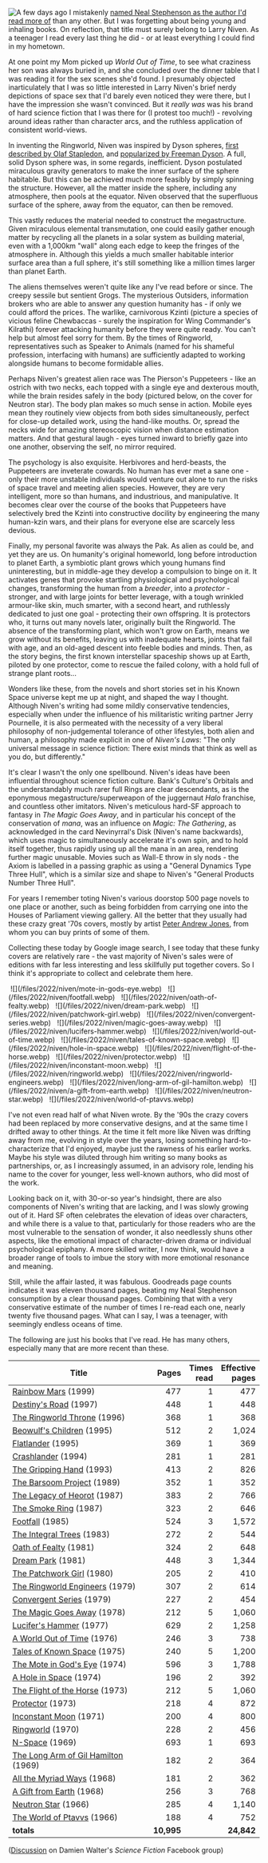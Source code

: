 <!--
.. title: The Works of Larry Niven
.. slug: the-works-of-larry-niven
.. date: 2022-01-14 17:37:37 UTC-06:00
.. tags: media,book,fiction,science-fiction,novel,short,niven
-->

<span style="float: left">![](/files/2022/niven/view-from-the-surface-of-a-ringworld.webp)</span>

A few days ago I mistakenly
[named Neal Stephenson as the author I'd read more of](/posts/termination-shock)
than any other. But I was forgetting about being young and inhaling books.
On reflection, that title must surely belong to Larry Niven. As a teenager I
read every last thing he did - or at least everything I could find in my
hometown.

At one point my Mom picked up *World Out of Time*, to see what craziness her
son was always buried in, and she concluded over the dinner table that I was
reading it for the sex scenes she'd found. I presumably objected inarticulately
that I was so little interested in Larry Niven's brief nerdy depictions of
space sex that I'd barely even noticed they were there, but I have the
impression she wasn't convinced. But it *really was* was his brand of hard
science fiction that I was there for (I protest too much!) - revolving around
ideas rather than character arcs, and the ruthless application of consistent
world-views.

In inventing the Ringworld, Niven was inspired by Dyson spheres,
[first described by Olaf Stapledon](https://en.wikipedia.org/wiki/Star_Maker),
and [popularized by Freeman Dyson](https://web.archive.org/web/20140109033551/http://meaningoflife.tv/transcript.php?speaker=dyson).
A full, solid Dyson sphere was, in some regards, inefficient. Dyson postulated
miraculous gravity generators to make the inner surface of the sphere
habitable. But this can be achieved much more feasibly by simply spinning the
structure. However, all the matter inside the sphere, including any atmosphere,
then pools at the equator. Niven observed that the superfluous surface of the
sphere, away from the equator, can then be removed.

This vastly reduces the material needed to construct the megastructure.
Given miraculous elemental transmutation, one could easily gather enough
matter by recycling all the planets in a solar system as building material,
even with a 1,000km "wall" along each edge to keep the fringes of the
atmosphere in. Although this yields a much smaller habitable interior surface
area than a full sphere, it's still something like a million times larger than
planet Earth.

The aliens themselves weren't quite like any I've read before or since. The
creepy sessile but sentient Grogs. The mysterious Outsiders, information
brokers who are able to answer any question humanity has - if only we could
afford the prices. The warlike, carnivorous Kzinti (picture a species of
vicious feline Chewbaccas - surely the inspiration for Wing Commander's
Kilrathi) forever attacking humanity before they were quite ready. You can't
help but almost feel sorry for them. By the times of Ringworld, representatives
such as Speaker to Animals (named for his shameful profession, interfacing with
humans) are sufficiently adapted to working alongside humans to become
formidable allies.

Perhaps Niven's greatest alien race was The Pierson's Puppeteers - like an
ostrich with two necks, each topped with a single eye and dexterous mouth,
while the brain resides safely in the body (pictured below, on the cover for
Neutron star). The body plan makes so much sense in action. Mobile eyes mean
they routinely view objects from both sides simultaneously, perfect for
close-up detailed work, using the hand-like mouths. Or, spread the necks wide
for amazing stereoscopic vision when distance estimation matters. And that
gestural laugh - eyes turned inward to briefly gaze into one another, observing
the self, no mirror required.

The psychology is also exquisite. Herbivores and herd-beasts, the Puppeteers
are inveterate cowards. No human has ever met a sane one - only their more
unstable individuals would venture out alone to run the risks of space travel
and meeting alien species. However, they are very intelligent, more so than
humans, and industrious, and manipulative. It becomes clear over the course of
the books that Puppeteers have selectively bred the Kzinti into constructive
docility by engineering the many human-kzin wars, and their plans for everyone
else are scarcely less devious.

Finally, my personal favorite was always the Pak. As alien as could be, and yet
they are us. On humanity's original homeworld, long before introduction to
planet Earth, a symbiotic plant grows which young humans find uninteresting,
but in middle-age they develop a compulsion to binge on it. It activates genes
that provoke startling physiological and psychological changes, transforming
the human from a *breeder*, into a *protector* - stronger, and with large
joints for better leverage, with a tough wrinkled armour-like skin, much
smarter, with a second heart, and ruthlessly dedicated to just one goal -
protecting their own offspring. It is protectors who, it turns out many novels
later, originally built the Ringworld. The absence of the transforming plant,
which won't grow on Earth, means we grow without its benefits, leaving us with
inadequate hearts, joints that fail with age, and an old-aged descent into
feeble bodies and minds. Then, as the story begins, the first known
interstellar spaceship shows up at Earth, piloted by one protector, come to
rescue the failed colony, with a hold full of strange plant roots...

Wonders like these, from the novels and short stories set in his Known Space
universe kept me up at night, and shaped the way I thought. Although Niven's
writing had some mildly conservative tendencies, especially when under the
influence of his militaristic writing partner Jerry Pournelle, it is also
permeated with the necessity of a very liberal philosophy of non-judgemental
tolerance of other lifestyles, both alien and human, a philosophy made explicit
in one of *Niven's Laws*: "The only universal message in science fiction: There
exist minds that think as well as you do, but differently."

It's clear I wasn't the only one spellbound. Niven's ideas have been
influential throughout science fiction culture. Bank's Culture's Orbitals and
the understandably much rarer full Rings are clear descendants, as is the
eponymous megastructure/superweapon of the juggernaut *Halo* franchise, and
countless other imitators. Niven's meticulous hard-SF approach to fantasy in
*The Magic Goes Away*, and in particular his concept of the conservation of
*mana*, was an influence on *Magic: The Gathering*, as acknowledged in the card
Nevinyrral's Disk (Niven's name backwards), which uses magic to simultaneously
accelerate it's own spin, and to hold itself together, thus rapidly using up
all the mana in an area, rendering further magic unusable. Movies such as
Wall-E throw in sly nods - the Axiom is labelled in a passing graphic as using
a "General Dynamics Type Three Hull", which is a similar size and shape to
Niven's "General Products Number Three Hull".

For years I remember toting Niven's various doorstop 500 page novels to one
place or another, such as being forbidden from carrying one into the Houses of
Parliament viewing gallery. All the better that they usually had these crazy
great '70s covers, mostly by artist
[Peter Andrew Jones](http://www.peterandrewjones.net/iacg.htm),
from whom you can buy prints of some of them.

Collecting these today by Google image search, I see today that these funky
covers are relatively rare - the vast majority of Niven's sales were of
editions with far less interesting and less skillfully put together covers. So
I think it's appropriate to collect and celebrate them here.

<span style="float: left">
<span style="padding: 0.3em">![](/files/2022/niven/mote-in-gods-eye.webp)</span>
<span style="padding: 0.3em">![](/files/2022/niven/footfall.webp)</span>
<span style="padding: 0.3em">![](/files/2022/niven/oath-of-fealty.webp)</span>
<span style="padding: 0.3em">![](/files/2022/niven/dream-park.webp)</span>
<span style="padding: 0.3em">![](/files/2022/niven/patchwork-girl.webp)</span>
<span style="padding: 0.3em">![](/files/2022/niven/convergent-series.webp)</span>
<span style="padding: 0.3em">![](/files/2022/niven/magic-goes-away.webp)</span>
<span style="padding: 0.3em">![](/files/2022/niven/lucifers-hammer.webp)</span>
<span style="padding: 0.3em">![](/files/2022/niven/world-out-of-time.webp)</span>
<span style="padding: 0.3em">![](/files/2022/niven/tales-of-known-space.webp)</span>
<span style="padding: 0.3em">![](/files/2022/niven/hole-in-space.webp)</span>
<span style="padding: 0.3em">![](/files/2022/niven/flight-of-the-horse.webp)</span>
<span style="padding: 0.3em">![](/files/2022/niven/protector.webp)</span>
<span style="padding: 0.3em">![](/files/2022/niven/inconstant-moon.webp)</span>
<span style="padding: 0.3em">![](/files/2022/niven/ringworld.webp)</span>
<span style="padding: 0.3em">![](/files/2022/niven/ringworld-engineers.webp)</span>
<span style="padding: 0.3em">![](/files/2022/niven/long-arm-of-gil-hamilton.webp)</span>
<span style="padding: 0.3em">![](/files/2022/niven/a-gift-from-earth.webp)</span>
<span style="padding: 0.3em">![](/files/2022/niven/neutron-star.webp)</span>
<span style="padding: 0.3em">![](/files/2022/niven/world-of-ptavvs.webp)</span>
</span>

<br style="clear: both" />

I've not even read half of what Niven wrote. By the '90s the crazy covers had
been replaced by more conservative designs, and at the same time I drifted away
to other things. At the time it felt more like Niven was drifting away from me,
evolving in style over the years, losing something hard-to-characterize that
I'd enjoyed, maybe just the rawness of his earlier works. Maybe his style was
diluted through him writing so many books as partnerships, or, as I
increasingly assumed, in an advisory role, lending his name to the cover for
younger, less well-known authors, who did most of the work.

Looking back on it, with 30-or-so year's hindsight, there are also
components of Niven's writing that are lacking, and I was slowly growing out of
it. Hard SF often celebrates the elevation of ideas over characters, and while
there is a value to that, particularly for those readers who are the most
vulnerable to the sensation of wonder, it also needlessly shuns other aspects,
like the emotional impact of character-driven drama or individual psychological
epiphany. A more skilled writer, I now think, would have a broader range of
tools to imbue the story with more emotional resonance and meaning.

Still, while the affair lasted, it was fabulous. Goodreads page counts
indicates it was eleven thousand pages, beating my Neal Stephenson consumption
by a clear thousand pages. Combining that with a very conservative estimate of
the number of times I re-read each one, nearly twenty five thousand pages. What
can I say, I was a teenager, with seemingly endless oceans of time.

The following are just his books that I've read. He has many others, especially
many that are more recent than these.

| Title              | Pages | Times<br />read | Effective<br />pages |
|-----------------------------------------|----:|--:|------:|
| [Rainbow Mars](https://www.goodreads.com/book/show/100379.Rainbow_Mars) (1999)                       | 477 | 1 |   477 |
| [Destiny's Road](https://www.goodreads.com/book/show/64750.Destiny_s_Road) (1997)                    | 448 | 1 |   448 |
| [The Ringworld Throne](https://www.goodreads.com/book/show/64467.The_Ringworld_Throne) (1996)        | 368 | 1 |   368 |
| [Beowulf's Children](https://www.goodreads.com/book/show/69448.Beowulf_s_Children) (1995)            | 512 | 2 | 1,024 |
| [Flatlander](https://www.goodreads.com/book/show/40932142-flatlander) (1995)                         | 369 | 1 |   369 |
| [Crashlander](https://www.goodreads.com/book/show/100347.Crashlander) (1994)                         | 281 | 1 |   281 |
| [The Gripping Hand](https://www.goodreads.com/book/show/218453.The_Gripping_Hand) (1993)             | 413 | 2 |   826 |
| [The Barsoom Project](https://www.goodreads.com/book/show/218470.The_Barsoom_Project) (1989)         | 352 | 1 |   352 |
| [The Legacy of Heorot](https://www.goodreads.com/book/show/899392.The_Legacy_of_Heorot) (1987)       | 383 | 2 |   766 |
| [The Smoke Ring](https://www.goodreads.com/book/show/100351.The_Smoke_Ring) (1987)                   | 323 | 2 |   646 |
| [Footfall](https://www.goodreads.com/book/show/116356.Footfall) (1985)                               | 524 | 3 | 1,572 |
| [The Integral Trees](https://www.goodreads.com/book/show/939740.The_Integral_Trees) (1983)           | 272 | 2 |   544 |
| [Oath of Fealty](https://www.goodreads.com/book/show/583441.Oath_of_Fealty) (1981)                   | 324 | 2 |   648 |
| [Dream Park](https://www.goodreads.com/book/show/357922.Dream_Park) (1981)                           | 448 | 3 | 1,344 |
| [The Patchwork Girl](https://www.goodreads.com/book/show/1124048.The_Patchwork_Girl) (1980)          | 205 | 2 |   410 |
| [The Ringworld Engineers](https://www.goodreads.com/book/show/61181.The_Ringworld_Engineers) (1979)  | 307 | 2 |   614 |
| [Convergent Series](https://www.goodreads.com/book/show/1124090.Convergent_Series) (1979)            | 227 | 2 |   454 |
| [The Magic Goes Away](https://www.goodreads.com/book/show/1002736.The_Magic_Goes_Away) (1978)        | 212 | 5 | 1,060 |
| [Lucifer's Hammer](https://www.goodreads.com/book/show/218467.Lucifer_s_Hammer) (1977)               | 629 | 2 | 1,258 |
| [A World Out of Time](https://www.goodreads.com/book/show/64725.A_World_Out_of_Time) (1976)          | 246 | 3 |   738 |
| [Tales of Known Space](https://www.goodreads.com/book/show/100359.Tales_of_Known_Space) (1975)       | 240 | 5 | 1,200 |
| [The Mote in God's Eye](https://www.goodreads.com/book/show/100365.The_Mote_in_God_s_Eye) (1974)     | 596 | 3 | 1,788 |
| [A Hole in Space](https://www.goodreads.com/book/show/218473.A_Hole_in_Space) (1974)                 | 196 | 2 |   392 |
| [The Flight of the Horse](https://www.goodreads.com/book/show/378683.The_Flight_of_the_Horse) (1973) | 212 | 5 | 1,060 |
| [Protector](https://www.goodreads.com/book/show/100344.Protector) (1973)                             | 218 | 4 |   872 |
| [Inconstant Moon](https://www.goodreads.com/book/show/1255867.Inconstant_Moon) (1971)                | 200 | 4 |   800 |
| [Ringworld](https://www.goodreads.com/book/show/61179.Ringworld) (1970)                              | 228 | 2 |   456 |
| [N-Space](https://www.goodreads.com/book/show/100363.N_Space) (1969)                                 | 693 | 1 |   693 |
| [The Long Arm of Gil Hamilton](https://www.goodreads.com/book/show/116355.The_Long_Arm_of_Gil_Hamilton) (1969) | 182 | 2 |   364 |
| [All the Myriad Ways](https://www.goodreads.com/book/show/218479.All_the_Myriad_Ways) (1968)         | 181 | 2 |   362 |
| [A Gift from Earth](https://www.goodreads.com/book/show/218461.A_Gift_from_Earth) (1968)             | 256 | 3 |   768 |
| [Neutron Star](https://www.goodreads.com/book/show/100366.Neutron_Star) (1966)                       | 285 | 4 | 1,140 |
| [The World of Ptavvs](https://www.goodreads.com/book/show/218463.The_World_of_Ptavvs) (1966)         | 188 | 4 |   752 |
|                                                                               **totals** | **10,995** |   | **24,842** |


([Discussion](https://www.facebook.com/groups/324897304599197/permalink/1329010600854524 )
on Damien Walter's *Science Fiction* Facebook group)

<br style="clear: both" />

